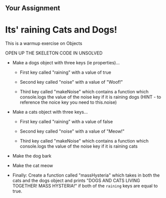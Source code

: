 ## **Your Assignment**
# Its' raining Cats and Dogs!

This is a warmup exercise on Objects

OPEN UP THE SKELETON CODE IN UNSOLVED

* Make a dogs object with three keys (ie properties)...

  - First key called "raining" with a value of true

  - Second key called "noise" with a value of "Woof!"

  - Third key called "makeNoise" which contains a function which console.logs the value of the noise key if it is raining dogs (HINT - to reference the noice key you need to this.noise)

* Make a cats object with three keys...

  - First key called "raining" with a value of false

  - Second key called "noise" with a value of "Meow!"

  - Third key called "makeNoise" which contains a function which console.logs the value of the noise key if it is raining cats

* Make the dog bark

* Make the cat meow

* Finally: Create a function called "massHysteria" which takes in both the cats and the dogs object and prints "DOGS AND CATS LIVING TOGETHER! MASS HYSTERIA!" if both of the `raining` keys are equal to true.
